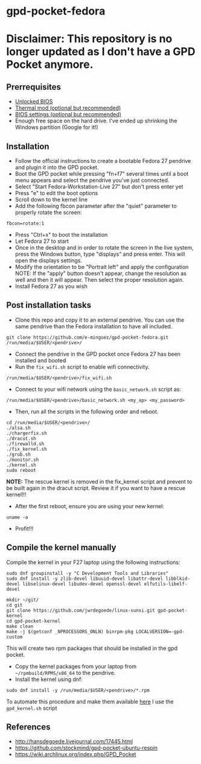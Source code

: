 # gpd-pocket-fedora

# Disclaimer: This repository is no longer updated as I don't have a GPD Pocket anymore.

## Prerrequisites

* [Unlocked BIOS](https://www.reddit.com/r/GPDPocket/comments/6q74en/unlocked_gpd_pocket_bios/)
* [Thermal mod (optional but recommended)](https://www.reddit.com/r/GPDPocket/comments/6lbb7c/modding_gpd_pockets_cooling_now_with_pictures/)
* [BIOS settings (optional but recommended)](https://www.reddit.com/r/GPDPocket/comments/6s7zck/my_unlocked_bios_working_settings_dptf_limit/)
* Enough free space on the hard drive. I've ended up shrinking the Windows partition (Google for it!)

## Installation

* Follow the official instructions to create a bootable
Fedora 27 pendrive and plugin it into the GPD pocket.
* Boot the GPD pocket while pressing "fn+f7" several times until a boot menu
appears and select the pendrive you've just connected.
* Select "Start Fedora-Workstation-Live 27" but don't press enter yet
* Press "e" to edit the boot options
* Scroll down to the kernel line
* Add the following fbcon parameter after the "quiet" parameter to properly rotate the screen:
```
fbcon=rotate:1
```
* Press "Ctrl+x" to boot the installation
* Let Fedora 27 to start
* Once in the desktop and in order to rotate the screen in the live system, press the Windows button, type "displays" and press enter. This will open the displays settings.
* Modify the orientation to be "Portrait left" and apply the configuration
NOTE: If the "apply" button doesn't appear, change the resolution as well and then it will appear. Then select the proper resolution again.
* Install Fedora 27 as you wish

## Post installation tasks

* Clone this repo and copy it to an external pendrive. You can use the same
pendrive than the Fedora installation to have all included.
```
git clone https://github.com/e-minguez/gpd-pocket-fedora.git /run/media/$USER/<pendrive>/
```
* Connect the pendrive in the GPD pocket once Fedora 27 has been installed and booted
* Run the `fix_wifi.sh` script to enable wifi connectivity.
```
/run/media/$USER/<pendrive>/fix_wifi.sh
```
* Connect to your wifi network using the `basic_network.sh` script as:
```
/run/media/$USER/<pendrive>/basic_network.sh <my_ap> <my_password>
```
* Then, run all the scripts in the following order and reboot.
```
cd /run/media/$USER/<pendrive>/
./alsa.sh
./chargerfix.sh
./dracut.sh
./firewalld.sh
./fix_kernel.sh
./grub.sh
./monitor.sh
./kernel.sh
sudo reboot
```

**NOTE:** The rescue kernel is removed in the fix_kernel script and
prevent to be built again in the dracut script. Review it if you want
to have a rescue kernel!!!

* After the first reboot, ensure you are using your new kernel:
```
uname -a
```
* Profit!!!

## Compile the kernel manually

Compile the kernel in your F27 laptop using the following instructions:

```
sudo dnf groupinstall -y "C Development Tools and Libraries"
sudo dnf install -y zlib-devel libuuid-devel libattr-devel libblkid-devel libselinux-devel libudev-devel openssl-devel elfutils-libelf-devel

mkdir ~/git/
cd git
git clone https://github.com/jwrdegoede/linux-sunxi.git gpd-pocket-kernel
cd gpd-pocket-kernel
make clean
make -j $(getconf _NPROCESSORS_ONLN) binrpm-pkg LOCALVERSION=-gpd-custom
```

This will create two rpm packages that should be installed in the gpd pocket.

* Copy the kernel packages from your laptop from `~/rpmbuild/RPMS/x86_64` to the pendrive.
* Install the kernel using dnf:
```
sudo dnf install -y /run/media/$USER/<pendrive>/*.rpm
```

To automate this procedure and make them available [here](https://packagecloud.io/eminguez/gpd-pocket-kernel)
I use the `gpd_kernel.sh` script

## References
* http://hansdegoede.livejournal.com/17445.html
* https://github.com/stockmind/gpd-pocket-ubuntu-respin
* https://wiki.archlinux.org/index.php/GPD_Pocket
